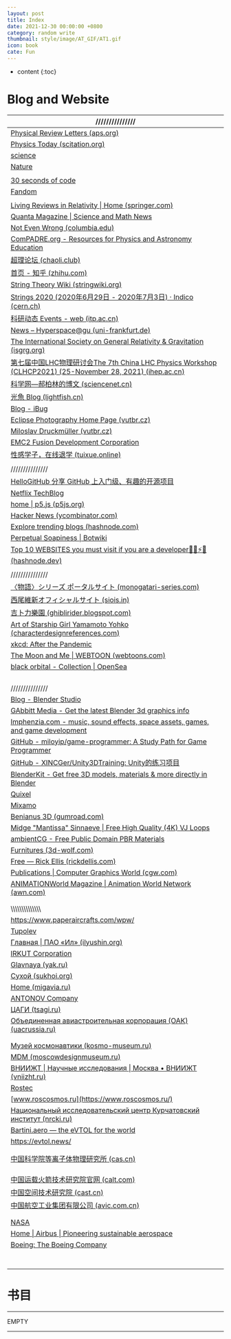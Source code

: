 ```yaml
---
layout: post
title: Index
date: 2021-12-30 00:00:00 +0800
category: random write
thumbnail: style/image/AT_GIF/AT1.gif
icon: book
cate: Fun
---
```


* content
{:toc}


# Blog and Website

| ///////////////                                              |
| ------------------------------------------------------------ |
| [Physical Review Letters (aps.org)](https://journals.aps.org/prl/) |
| [Physics Today   (scitation.org)](https://physicstoday.scitation.org/journal/pto) |
| [science](https://www.science.org)                           |
| [Nature](https://www.nature.com/)                            |
|                                                              |
| [30 seconds of code](https://www.30secondsofcode.org/)       |
| [Fandom](https://www.fandom.com/)                            |
|                                                              |
| [Living   Reviews in Relativity \| Home (springer.com)](https://www.springer.com/journal/41114) |
| [Quanta   Magazine \| Science and Math News](https://www.quantamagazine.org/) |
| [Not Even Wrong   (columbia.edu)](http://www.math.columbia.edu/~woit/wordpress/) |
| [ComPADRE.org   - Resources for Physics and Astronomy Education](https://www.compadre.org/) |
| [超理论坛   (chaoli.club)](https://chaoli.club/index.php/)   |
| [首页   - 知乎   (zhihu.com)](https://www.zhihu.com/)        |
| [String Theory Wiki   (stringwiki.org)](https://www.stringwiki.org/wiki/String_Theory_Wiki) |
| [Strings 2020 (2020年6月29日   - 2020年7月3日)   ·   Indico (cern.ch)](https://indico.cern.ch/event/929434/timetable/) |
| [科研动态   Events - web (itp.ac.cn)](http://gc.itp.ac.cn/events) |
| [News –   Hyperspace@gu (uni-frankfurt.de)](https://hyperspace.uni-frankfurt.de/category/News/) |
| [The   International Society on General Relativity & Gravitation (isgrg.org)](http://www.isgrg.org/index.php) |
| [第七届中国LHC物理研讨会The   7th China LHC Physics Workshop (CLHCP2021) (25-November 28, 2021)   (ihep.ac.cn)](https://indico.ihep.ac.cn/event/14560/speakers) |
| [科学网—郝柏林的博文   (sciencenet.cn)](https://blog.sciencenet.cn/home.php?mod=space&uid=1248&do=blog&view=me&from=space&page=1) |
| [光魚   Blog (lightfish.cn)](https://lightfish.cn/page/3/)   |
| [Blog - iBug](https://ibug.io/blog/)                         |
| [Eclipse   Photography Home Page (vutbr.cz)](http://www.zam.fme.vutbr.cz/~druck/Eclipse/Index.htm?continueFlag=bbd53024becd8c52c565e8b1e5257e30) |
| [Miloslav Druckmüller   (vutbr.cz)](http://www.zam.fme.vutbr.cz/~druck/Index.htm) |
| [EMC2 Fusion   Development Corporation](http://emc2fusion.org/) |
| [性感学子，在线退学   (tuixue.online)](https://tuixue.online/) |
|                                                              |
| ///////////////                                              |
| [HelloGitHub   分享   GitHub 上入门级、有趣的开源项目](https://www.hellogithub.com/) |
| [Netflix   TechBlog](https://netflixtechblog.com/)           |
| [home \| p5.js   (p5js.org)](https://p5js.org/)              |
| [Hacker   News (ycombinator.com)](https://news.ycombinator.com/news) |
| [Explore   trending blogs (hashnode.com)](https://hashnode.com/explore) |
| [Perpetual Soapiness \|   Botwiki](https://botwiki.org/bot/perpetual-soapiness/) |
| [Top   10 WEBSITES you must visit if you are a developer👨‍💻⚡😎 (hashnode.dev)](https://yashw.hashnode.dev/top-10-websites-you-must-visit-if-you-are-a-developer) |
|                                                              |
| ///////////////                                              |
| [〈物語〉シリーズ ポータルサイト (monogatari-series.com)](https://www.monogatari-series.com/?top) |
| [西尾維新オフィシャルサイト   (siois.in)](http://ni.siois.in/) |
| [吉卜力樂園   (ghiblirider.blogspot.com)](http://ghiblirider.blogspot.com/) |
| [Art   of Starship Girl Yamamoto Yohko (characterdesignreferences.com)](https://characterdesignreferences.com/art-of-animation-10/art-of-starship-girl-yamamoto-yohko) |
| [xkcd: After the   Pandemic](https://xkcd.com/)              |
| [The   Moon and Me \| WEBTOON (webtoons.com)](https://www.webtoons.com/en/challenge/the-moon-and-me/list?title_no=726811&webtoon-platform-redirect=true) |
| [black orbital - Collection   \| OpenSea](https://opensea.io/collection/blackorbital) |
|                                                              |
|                                                              |
|                                                              |
|                                                              |
| ///////////////                                              |
| [Blog   - Blender Studio](https://studio.blender.org/blog/)  |
| [GAbbitt   Media - Get the latest Blender 3d graphics info](https://www.gabbitt.co.uk/) |
| [Imphenzia.com   - music, sound effects, space assets, games, and game development](https://www.imphenzia.com/index) |
| [GitHub -   miloyip/game-programmer: A Study Path for Game Programmer](https://github.com/miloyip/game-programmer) |
| [GitHub -   XINCGer/Unity3DTraining: Unity的练习项目](https://github.com/XINCGer/Unity3DTraining) |
| [BlenderKit   - Get free 3D models, materials & more directly in Blender](https://www.blenderkit.com/) |
| [Quixel](https://quixel.com/)                                |
| [Mixamo](https://www.mixamo.com/#/?page=1&type=Character)    |
| [Benianus   3D (gumroad.com)](https://benianus3d.gumroad.com/?recommended_by=library&sort=newest) |
| [Midge   "Mantissa" Sinnaeve \| Free High Quality (4K) VJ Loops](https://mantissa.xyz/pages/vj.html) |
| [ambientCG -   Free Public Domain PBR Materials](https://ambientcg.com/) |
| [Furnitures   (3d-wolf.com)](https://3d-wolf.com/products/models/furniture/) |
| [Free   —   Rick Ellis (rickdellis.com)](http://www.rickdellis.com/downloads-1) |
| [Publications \| Computer   Graphics World (cgw.com)](https://www.cgw.com/Publications.aspx?pageid=1) |
| [ANIMATIONWorld   Magazine \| Animation World Network (awn.com)](https://www.awn.com/animationworld) |
|                                                              |
|                                                              |
| \\\\\\\\\\\\\\\\\\\\\\\\\\\\                                 |
| https://www.paperaircrafts.com/wpw/                          |
| [Tupolev](http://www.tupolev.ru/en/)                         |
| [Главная   \| ПАО «Ил» (ilyushin.org)](https://ilyushin.org/) |
| [IRKUT   Corporation](https://eng.irkut.com/)                |
| [Glavnaya   (yak.ru)](http://www.yak.ru/en/)                 |
| [Сухой   (sukhoi.org)](https://www.sukhoi.org/)              |
| [Home   (migavia.ru)](http://www.migavia.ru/index.php/en/)   |
| [ANTONOV   Company](https://www.antonov.com/en)              |
| [ЦАГИ   (tsagi.ru)](http://tsagi.ru/)                        |
| [Объединенная авиастроительная корпорация (ОАК) (uacrussia.ru)](https://www.uacrussia.ru/ru/) |
|                                                              |
|                                                              |
| [Музей космонавтики (kosmo-museum.ru)](https://kosmo-museum.ru/) |
| [MDM   (moscowdesignmuseum.ru)](https://moscowdesignmuseum.ru/en/) |
| [ВНИИЖТ \|   Научные исследования \| Москва • ВНИИЖТ (vniizht.ru)](https://vniizht.ru/) |
| [Rostec](https://www.rostec.ru/en/)                          |
| [www.roscosmos.ru](https://www.roscosmos.ru/)                |
| [Национальный исследовательский центр Курчатовский институт (nrcki.ru)](http://nrcki.ru/) |
| [Bartini.aero   — the   eVTOL for the world](https://www.bartini.aero/) |
| https://evtol.news/                                          |
|                                                              |
|                                                              |
| [中国科学院等离子体物理研究所   (cas.cn)](http://www.ipp.cas.cn/) |
|                                                              |
|                                                              |
|                                                              |
| [中国运载火箭技术研究院官网   (calt.com)](http://www.calt.com/index.html) |
| [中国空间技术研究院   (cast.cn)](https://www.cast.cn/)       |
| [中国航空工业集团有限公司   (avic.com.cn)](https://www.avic.com.cn/) |
|                                                              |
|                                                              |
| [NASA](https://www.nasa.gov/)                                |
| [Home \|   Airbus \| Pioneering sustainable aerospace](https://www.airbus.com/en) |
| [Boeing: The   Boeing Company](https://www.boeing.com/)      |
|                                                              |
|                                                              |
|                                                              |
|                                                              |
|                                                              |
|                                                              |
|                                                              |



# 书目

------

EMPTY

------








